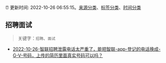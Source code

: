 :alarm_clock: 更新时间: 2022-10-26 06:55:15。[来源分类](../README.md)、[标签分类](../TAGS.md)、[时间分类](../TIMELINE.md)

## 招聘面试


> 关键字：`招聘`、`面试`



- [2022-10-26-智联招聘泄露电话太严重了，能把智联-app-登记的电话换成-G-V-号码，上传的简历里面真实号码可以吗？](https://www.v2ex.com/t/890014) 